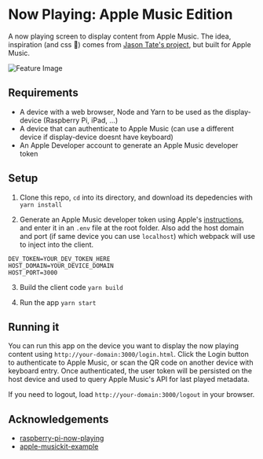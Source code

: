 # Now Playing: Apple Music Edition

A now playing screen to display content from Apple Music. The idea, inspiration (and css 😬) comes from [Jason Tate's project](https://chorus.fm/news/now-playing-my-raspberry-pi-weekend-project/), but built for Apple Music.

![Feature Image](https://user-images.githubusercontent.com/1058176/146692534-e5515ada-11e2-4a8e-a1f2-3cd069269120.png)

## Requirements

- A device with a web browser, Node and Yarn to be used as the display-device (Raspberry Pi, iPad, ...)
- A device that can authenticate to Apple Music (can use a different device if display-device doesnt have keyboard)
- An Apple Developer account to generate an Apple Music developer token

## Setup

1. Clone this repo, `cd` into its directory, and download its depedencies with
`yarn install`

2. Generate an Apple Music developer token using Apple's [instructions](https://developer.apple.com/documentation/applemusicapi/getting_keys_and_creating_tokens), and enter it in an `.env` file at the root folder. Also add the host domain and port (if same device you can use `localhost`) which webpack will use to inject into the client.

```
DEV_TOKEN=YOUR_DEV_TOKEN_HERE
HOST_DOMAIN=YOUR_DEVICE_DOMAIN
HOST_PORT=3000
```

3. Build the client code
`yarn build`

4. Run the app
`yarn start`

## Running it

You can run this app on the device you want to display the now playing content using `http://your-domain:3000/login.html`. 
Click the Login button to authenticate to Apple Music, or scan the QR code on another device with keyboard entry.
Once authenticated, the user token will be persisted on the host device and used to query Apple Music's API for last played metadata.

If you need to logout, load `http://your-domain:3000/logout` in your browser.

## Acknowledgements
- [raspberry-pi-now-playing](https://github.com/jasontate/raspberry-pi-now-playing)
- [apple-musickit-example](https://github.com/KoleMyers/apple-musickit-example)


